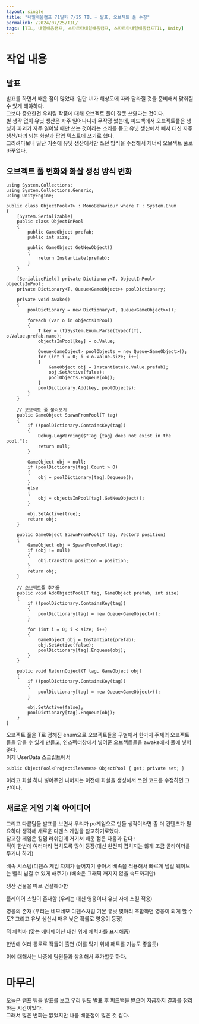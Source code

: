 ```yaml
---
layout: single
title: "내일배움캠프 71일차 7/25 TIL + 발표, 오브젝트 풀 수정"
permalink: /2024/07/25/TIL/
tags: [TIL, 내일배움캠프, 스파르타내일배움캠프, 스파르타내일배움캠프TIL, Unity]
---
```


# 작업 내용
## 발표
발표를 하면서 배운 점이 많았다. 일단 UI가 해상도에 따라 달라질 것을 준비해서 맞춰질 수 있게 해야하다.  
그보다 중요한건 우리팀 작품에 대해 오브젝트 풀이 잘못 쓰였다는 것이다.  
별 생각 없이 유닛 생산은 자주 일어나니까 무작정 썼는데, 피드백에서 오브젝트풀은 생성과 파괴가 자주 일어날 때만 쓰는 것이라는 소리를 듣고 유닛 생산에서 빼서 대신 자주 생산/파괴 되는 화살과 팝업 텍스트에 쓰기로 했다.  
그러려다보니 일단 기존에 유닛 생산에서만 쓰던 방식을 수정해서 제너릭 오브젝트 풀로 바꾸었다.  

## 오브젝트 풀 변화와 화살 생성 방식 변화
```
using System.Collections;
using System.Collections.Generic;
using UnityEngine;

public class ObjectPool<T> : MonoBehaviour where T : System.Enum
{
    [System.Serializable]
    public class ObjectInPool
    {
        public GameObject prefab;
        public int size;

        public GameObject GetNewObject()
        {
            return Instantiate(prefab);
        }
    }

    [SerializeField] private Dictionary<T, ObjectInPool> objectsInPool;
    private Dictionary<T, Queue<GameObject>> poolDictionary;

    private void Awake()
    {
        poolDictionary = new Dictionary<T, Queue<GameObject>>();

        foreach (var o in objectsInPool)
        {
            T key = (T)System.Enum.Parse(typeof(T), o.Value.prefab.name);
            objectsInPool[key] = o.Value;

            Queue<GameObject> poolObjects = new Queue<GameObject>();
            for (int i = 0; i < o.Value.size; i++)
            {
                GameObject obj = Instantiate(o.Value.prefab);
                obj.SetActive(false);
                poolObjects.Enqueue(obj);
            }
            poolDictionary.Add(key, poolObjects);
        }
    }

    // 오브젝트 풀 불러오기
    public GameObject SpawnFromPool(T tag)
    {
        if (!poolDictionary.ContainsKey(tag))
        {
            Debug.LogWarning($"Tag {tag} does not exist in the pool.");
            return null;
        }

        GameObject obj = null;
        if (poolDictionary[tag].Count > 0)
        {
            obj = poolDictionary[tag].Dequeue();
        }
        else
        {
            obj = objectsInPool[tag].GetNewObject();
        }

        obj.SetActive(true);
        return obj;
    }

    public GameObject SpawnFromPool(T tag, Vector3 position)
    {
        GameObject obj = SpawnFromPool(tag);
        if (obj != null)
        {
            obj.transform.position = position;
        }
        return obj;
    }

    // 오브젝트풀 추가용
    public void AddObjectPool(T tag, GameObject prefab, int size)
    {
        if (!poolDictionary.ContainsKey(tag))
        {
            poolDictionary[tag] = new Queue<GameObject>();
        }

        for (int i = 0; i < size; i++)
        {
            GameObject obj = Instantiate(prefab);
            obj.SetActive(false);
            poolDictionary[tag].Enqueue(obj);
        }
    }

    public void ReturnObject(T tag, GameObject obj)
    {
        if (!poolDictionary.ContainsKey(tag))
        {
            poolDictionary[tag] = new Queue<GameObject>();
        }

        obj.SetActive(false);
        poolDictionary[tag].Enqueue(obj);
    }
}

```
오브젝트 풀을 T로 정해진 enum으로 오브젝트들을 구별해서 한가지 주제의 오브젝트들을 담을 수 있게 만들고, 인스펙터창에서 넣어준 오브젝트들을 awake에서 풀에 넣어준다.  
이제 UserData 스크립트에서   
```
public ObjectPool<ProjectileNames> ObjectPool { get; private set; }
```
이라고 화살 하나 넣어주면 나머지는 이전에 화살을 생성해서 쏘던 코드를 수정하면 그만이다.  
## 새로운 게임 기획 아이디어
그리고 다른팀들 발표를 보면서 우리가 pc게임으로 만들 생각이라면 좀 더 컨텐츠가 필요하다 생각해 새로운 디펜스 게임을 참고하기로했다.  
참고한 게임은 킹덤 러쉬인데 거기서 배운 점은 다음과 같다 :  
적이 한번에 여러마리 겹치도록 많이 등장(대신 완전히 겹치지는 않게 조금 콜라이더를 두거나 하기)

배속 시스템(디펜스 게임 자체가 늘어지기 좋아서 배속을 적용해서 빠르게 넘길 웨이브는 빨리 넘길 수 있게 해주기) (배속은 그래픽 깨지지 않을 속도까지만)

생산 건물을 따로 건설해야함

플레이어 스킬이 존재함 (우리는 대신 영웅이나 유닛 자체 스킬 적용)

영웅의 존재 (우리는 네모네모 디펜스처럼 기본 유닛 몇마리 조합하면 영웅이 되게 할 수도? 그리고 유닛 생산시 매우 낮은 확률로 영웅이 등장)

적 체력바 (맞는 애니메이션 대신 위에 체력바를 표시해줌)

한번에 여러 통로로 적들이 출연 (이를 막기 위해 패트롤 기능도 좋을듯)

이에 대해서는 나중에 팀원들과 상의해서 추가할듯 하다.  

# 마무리
오늘은 캠프 팀들 발표를 보고 우리 팀도 발표 후 피드백을 받으며 지금까지 결과를 정리하는 시간이었다.  
그래서 많은 변화는 없었지만 나름 배운점이 많은 것 같다.  
